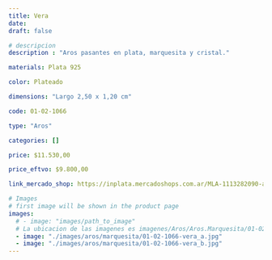```yaml
---
title: Vera
date: 
draft: false

# descripcion
description : "Aros pasantes en plata, marquesita y cristal."

materials: Plata 925

color: Plateado

dimensions: "Largo 2,50 x 1,20 cm"

code: 01-02-1066

type: "Aros"

categories: []

price: $11.530,00

price_eftvo: $9.800,00

link_mercado_shop: https://inplata.mercadoshops.com.ar/MLA-1113282090-aros-plata-925-y-cristal-vera-_JM

# Images
# first image will be shown in the product page
images:
  # - image: "images/path_to_image"
  # La ubicacion de las imagenes es imagenes/Aros/Aros.Marquesita/01-02-1066-vera
  - image: "./images/aros/marquesita/01-02-1066-vera_a.jpg"
  - image: "./images/aros/marquesita/01-02-1066-vera_b.jpg"
---
```

